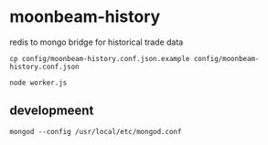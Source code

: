 # moonbeam-history

redis to mongo bridge for historical trade data

```
cp config/moonbeam-history.conf.json.example config/moonbeam-history.conf.json

node worker.js
```


## developmeent

```
mongod --config /usr/local/etc/mongod.conf
```
